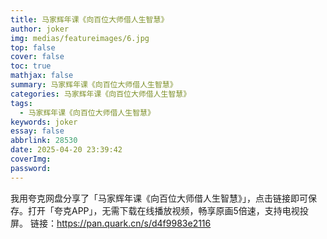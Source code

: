 ```yaml
---
title: 马家辉年课《向百位大师借人生智慧》
author: joker
img: medias/featureimages/6.jpg
top: false
cover: false
toc: true
mathjax: false
summary: 马家辉年课《向百位大师借人生智慧》
categories: 马家辉年课《向百位大师借人生智慧》
tags:
  - 马家辉年课《向百位大师借人生智慧》
keywords: joker
essay: false
abbrlink: 28530
date: 2025-04-20 23:39:42
coverImg:
password:
---
```


我用夸克网盘分享了「马家辉年课《向百位大师借人生智慧》」，点击链接即可保存。打开「夸克APP」，无需下载在线播放视频，畅享原画5倍速，支持电视投屏。
链接：https://pan.quark.cn/s/d4f9983e2116
